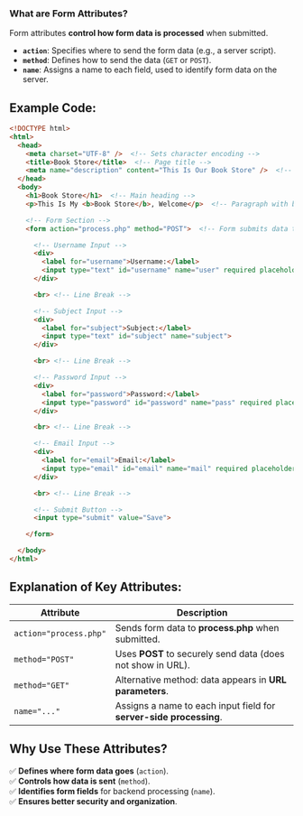 ### **What are Form Attributes?**

Form attributes **control how form data is processed** when submitted.

- **`action`**: Specifies where to send the form data (e.g., a server script).
- **`method`**: Defines how to send the data (`GET` or `POST`).
- **`name`**: Assigns a name to each field, used to identify form data on the server.

## **Example Code:**

```html
<!DOCTYPE html>
<html>
  <head>
    <meta charset="UTF-8" />  <!-- Sets character encoding -->
    <title>Book Store</title>  <!-- Page title -->
    <meta name="description" content="This Is Our Book Store" />  <!-- Meta description -->
  </head>
  <body>
    <h1>Book Store</h1>  <!-- Main heading -->
    <p>This Is My <b>Book Store</b>, Welcome</p>  <!-- Paragraph with bold text -->

    <!-- Form Section -->
    <form action="process.php" method="POST">  <!-- Form submits data to 'process.php' -->

      <!-- Username Input -->
      <div>
        <label for="username">Username:</label>
        <input type="text" id="username" name="user" required placeholder="Enter your username">
      </div>

      <br> <!-- Line Break -->

      <!-- Subject Input -->
      <div>
        <label for="subject">Subject:</label>
        <input type="text" id="subject" name="subject">
      </div>

      <br> <!-- Line Break -->

      <!-- Password Input -->
      <div>
        <label for="password">Password:</label>
        <input type="password" id="password" name="pass" required placeholder="Write a complex password">
      </div>

      <br> <!-- Line Break -->

      <!-- Email Input -->
      <div>
        <label for="email">Email:</label>
        <input type="email" id="email" name="mail" required placeholder="Write a valid email" value="o@nn.sa">
      </div>

      <br> <!-- Line Break -->

      <!-- Submit Button -->
      <input type="submit" value="Save">

    </form>

  </body>
</html>
```
## **Explanation of Key Attributes:**

| **Attribute**          | **Description**                                                    |
| ---------------------- | ------------------------------------------------------------------ |
| `action="process.php"` | Sends form data to **process.php** when submitted.                 |
| `method="POST"`        | Uses **POST** to securely send data (does not show in URL).        |
| `method="GET"`         | Alternative method: data appears in **URL parameters**.            |
| `name="..."`           | Assigns a name to each input field for **server-side processing**. |

## **Why Use These Attributes?**

✅ **Defines where form data goes** (`action`).  
✅ **Controls how data is sent** (`method`).  
✅ **Identifies form fields** for backend processing (`name`).  
✅ **Ensures better security and organization**.
